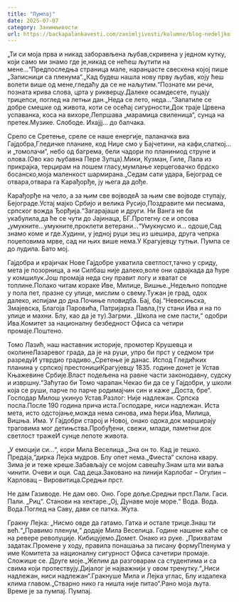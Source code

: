 ```yaml
---
title: "Пумпај"
date: 2025-07-07
category: Занимљивости
url: https://backapalankavesti.com/zanimljivosti/kolumne/blog-nedeljko-bacina/pumpaj/
---
```


„Ти си моја прва и никад заборављена љубав,скривена у једном кутку, који само ми знамо где је,никад се нећеш љутити на мене…“Предпоследња страница мале, наранџасте свескена којој пише „Записници са пленума“.„Кад будеш нашла нову прву љубав, коју ћеш волети више од мене,гледаћу да се не наљутим.“Познате ми речи, позната крива слова, црта у рикверцу.Далеке осамдесете, пуцају трицепси, поглед на летњи дан.„Неда се лето, неда…“Запатиле се добре смешке од живота, коти се осећај сигурности,Док траје Црвена успаванка, коса на вихоре,Лепршава „марамица свиленица“, сунца на претек.Музике. Слободе. Ихајјј… до балчака.

Срело се Сретење, среле се наше енергије, паланачка виа Гајдобра,Гледичке планине, код Ниџе смо у Бајчетини, на кафи,слаткој… и „томолачи“, небо од багрема, бели чадори по планиниод струне и олова.(Ово као љубавна Пере Зупца).Мики, Кузман, Гиле, Лала из прикрајка, терцирам на лошем гласу,мумлање херцеговачко брдско босанско,моја маленкост шармирана.„Седам сати удара, Бејоград се отвара,отвара га Карађорђе, ју њега да дође.

Карађорђе на чело, а за њим све војводеА за њим све војводе ступају, Бејограде.Устај мајко Србијо и велика Русијо,Поздравите ми песмама, српског вожда Ђорђија.“Загарајаше и други. Ни Ванга не би укабулила,да ће се чути до Јајинаца, БГ.Протегну се и опсова „умукните…умукните,проклети ветерани…“Умукнусмо и… одоше,Сад знамо коме и где.Худини, у једној руци зец из шешира, друга чепрка поџеповима мрве, сад ни њих више нема.У Крагујевцу тутњи. Пумпа се до лудила. Бато мој.

Гајдобра и крајичак Нове Гајдобре ухватила светлост,тачно у сриду, мета је позорница, а ни Силбаш није далеко,воле они одвајкада да ћуре у комшилук.Још промаја неда сну правит логу и хватат се топлине.Полако читам кораке Иве, Милице, Вишње.„Недељно поподне у пола пет, празне су улице, мислим о свему.Тужан је град, одох далеко, испијам до дна.Почиње пловидба. Бај, бај.“Невесињска, Змајевска, Благоја Паровића, Патријарха Павла,(ту стани Ива и на по улице и махни. Блу, као да је ту).Загрми. „Школа не сме пасти,“ одобри Ива.Комитет за националну безбедност Офиса са четири промаје.Поштено.

Томо Лазић, наш наставник историје, промотер Крушевца и околинеЛазаревог града, да је на руци, упро би прст у седмом три разредуИ утврдио градиво.„Сретење је данас. Испод Гледићких планина у српској престонициКрагујевцу 1835. године донет је Устав Књажевине Србије.Власт подељена на равне части законодавну, судску и извршну.“Заћутао би Томо чарапан.Чекао би да се у Гајдобри, у школи која се руши, парче по парче родимајчин син и каже „Доста, бре“. Господар Милош укинуо Устав.Разлог: Није надлежан. Српска посла.После 190 година прича иста.Господаре, ниси надлежан. Иста мета, исто одстојање,можда нема синова, има ћери.Ива, Милица, Вишња. Има. У Гајдобри старој и Новој, онако одока,док марширају траговима мог детињства.Пробуђени, свежи, млади, паметни док светлост тражеИ сунце лепоте живота.

„У емоцији си…“, кори Мила Веселица.„Зна он то. Кад је тешко. Предаја,“дирка Лејка мудров. Блу опет нема.„Фиеста“ склона квару. Зима је и теже креше.Забављају се мојом савешћу.Знам шта ми ваља чинити. Очеви и оци. Сад деца.Заковано на линији Карлобаг – Огулин – Карловац – Вировитица.Средњи прст.

Не дам Газиводе. Не дам ово. Оно. Горе доље.Средњи прст.Пали. Гаси. Пали. „Риц“. Станови на хектаре.„Ој, Дунаве моје море.“ Вода. Вода. Вода.Поглед на Саву, дави се патка. Жута.

Гракну Лејка: „Нисмо овде да гатамо. Гатка и остале трице.Знаш ти већ.“„Правимо пленум,“ додаје Мила Веселица. Године нашене каће се на ревере револуције. Кибицујемо.Домет. Онако из руке. „Прихватам задатак.Промене у ходу, правила понашања за писану формуПленума у име Комитета за националну сигурност Офиса сачетири промаје. Сложише се. Друге моје.„Желим да разговарам са студентима и са свима који протествују.Дијалог је најважнији у овом тренутку.“„Ниси надлежан, ниси надлежан“.Гракнуше Мила и Лејка углас, Блу издалека клима главом.„Стварно нико га ништа није питао“.Рано моја љута. Време је за пумпај. Пумпај.
